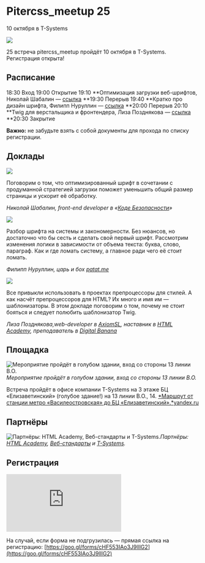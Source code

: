 
# Pitercss_meetup 25

10 октября в T-Systems

![](https://cdn-images-1.medium.com/max/2400/1*6mTWJNHOY57YPmY5xlxK9Q.png)

25 встреча pitercss_meetup пройдёт 10 октября в T-Systems. Регистрация открыта!

## Расписание

18:30 Вход
19:00 Открытие
19:10 **Оптимизация загрузки веб-шрифтов, Николай Шабалин — [ссылка](https://pitercss.ru/25/pres/font-loading.pdf)
**19:30 Перерыв
19:40 **Кратко про дизайн шрифта, Филипп Нуруллин — [ссылка](https://pitercss.ru/25/pres/type-design.pdf)
**20:00 Перерыв
20:10 **Twig для верстальщика и фронтендера, Лиза Позднякова — [ссылка](https://pitercss.ru/25/pres/twig/)
**20:30 Закрытие

**Важно:** не забудьте взять с собой документы для прохода по списку регистрации.

## Доклады

![](https://cdn-images-1.medium.com/max/2400/1*AkSYDC6iHx16y6W_LsufFg.png)

Поговорим о том, что оптимизированный шрифт в сочетании с продуманной стратегией загрузки поможет уменьшить общий размер страницы и ускорит её обработку.

*Николай Шабалин, front-end developer в «[Коде Безопасности](https://www.securitycode.ru/)»*

![](https://cdn-images-1.medium.com/max/2400/1*IUqy0EZh4y7az9WXzhPpQQ.png)

Разбор шрифта на системы и закономерности. Без нюансов, но достаточно что бы сесть и сделать свой первый шрифт. Рассмотрим изменения логики в зависимости от объема текста: буква, слово, параграф. Как и где ломать систему, а главное ради чего её стоит ломать.

*Филипп Нуруллин, царь и бох [patat.me](http://www.patat.me/)*

![](https://cdn-images-1.medium.com/max/2400/1*s917xwtFIVdx_CtqBN_JcQ.png)

Все привыкли использовать в проектах препроцессоры для стилей. А как насчёт препроцессоров для HTML? Их много и имя им — шаблонизаторы. В этом докладе поговорим о том, почему не стоит бояться и следует полюбить шаблонизатор Twig.

*Лиза Позднякова,web-developer в [AxiomSL](https://www.axiomsl.com/), наставник в [HTML Academy](https://htmlacademy.ru/), преподаватель в [Digital Banana](https://digital-banana.ru/)*

## Площадка

![Мероприятие пройдёт в голубом здании, вход со стороны 13 линии В.О.](https://cdn-images-1.medium.com/max/5184/1*GWDxmi9tdbD3GsRn5XGf2g.png)*Мероприятие пройдёт в голубом здании, вход со стороны 13 линии В.О.*

Встреча пройдёт в офисе компании T-Systems на 3 этаже БЦ «Елизаветинский» (голубое здание!) на 13 линии В.О., 14.
[*Маршрут от станции метро «Василеостровская» до БЦ «Елизаветинский».*yandex.ru](https://yandex.ru/maps/-/CBBr5NC5pA)

## Партнёры

![Партнёры: [HTML Academy](https://htmlacademy.ru/), [Веб-стандарты](https://twitter.com/webstandards_ru) и [T-Systems](https://www.t-systems.com/ru/ru).](https://cdn-images-1.medium.com/max/4004/1*ifkWfNK-Q66zh52tcXJ8Mg.jpeg)*Партнёры: [HTML Academy](https://htmlacademy.ru/), [Веб-стандарты](https://twitter.com/webstandards_ru) и [T-Systems](https://www.t-systems.com/ru/ru).*

## Регистрация

<iframe src="https://medium.com/media/75e1b1cede3d0819b0abefe77e063e90" frameborder=0></iframe>

На случай, если форма не подгрузилась — прямая ссылка на регистрацию: [https://goo.gl/forms/cHF553IAo3J9lIlG2](https://goo.gl/forms/cHF553IAo3J9lIlG2)
